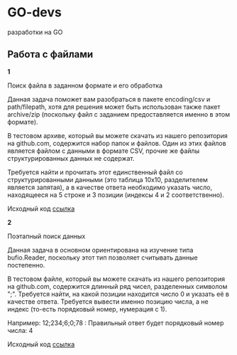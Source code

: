 # GO-devs
разработки на GO

## Работа с файлами
**1**

Поиск файла в заданном формате и его обработка

Данная задача поможет вам разобраться в пакете encoding/csv и path/filepath, хотя для решения может быть использован также пакет archive/zip (поскольку файл с заданием предоставляется именно в этом формате).

В тестовом архиве, который вы можете скачать из нашего репозитория на github.com, содержится набор папок и файлов. Один из этих файлов является файлом с данными в формате CSV, прочие же файлы структурированных данных не содержат.

Требуется найти и прочитать этот единственный файл со структурированными данными (это таблица 10х10, разделителем является запятая), а в качестве ответа необходимо указать число, находящееся на 5 строке и 3 позиции (индексы 4 и 2 соответственно).

Исходный код [ссылка](https://github.com/mamkad/GO-devs/blob/main/csv.go)

**2**

Поэтапный поиск данных

Данная задача в основном ориентирована на изучение типа bufio.Reader, поскольку этот тип позволяет считывать данные постепенно.

В тестовом файле, который вы можете скачать из нашего репозитория на github.com, содержится длинный ряд чисел, разделенных символом ";". Требуется найти, на какой позиции находится число 0 и указать её в качестве ответа. Требуется вывести именно позицию числа, а не индекс (то-есть порядковый номер, нумерация с 1).

Например:  12;234;6;0;78 :
Правильный ответ будет порядковый номер числа: 4

Исходный код [ссылка](https://github.com/mamkad/GO-devs/blob/main/bufio_data.go)

